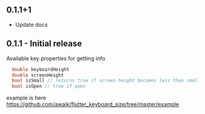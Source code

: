 ## 0.1.1+1

- Update docs


## 0.1.1 - Initial release

Available key properties for getting info

```dart
  double keyboardHeight
  double screenHeight
  bool isSmall // returns true if screen height becomes less then smallSize property
  bool isOpen // true if open
```
example is here https://github.com/awaik/flutter_keyboard_size/tree/master/example

